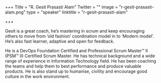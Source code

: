 +++
Title = "R. Gesit Prasasti Alam"
Twitter = ""
image = "r-gesit-prasasti-alam.png"
type = "speaker"
linktitle = "r-gesit-prasasti-alam"

+++

Gesit is a great coach, he’s mastering in scrum and keep encouraging others to move from ‘old fashion’ coordination model in to ‘Modern model’. He’s also fast learner, adaptive and open for feedback. 

He is a DevOps Foundation Certified and Professional Scrum Master™ II (PSM™ II) Certified Scrum Master. He has technical background and a wide range of experience in Information Technology field. He has been coaching the teams and help them to best performance and produce valuable products.
He is also stand up to humanise, civility and encourage good culture in the work environment.
